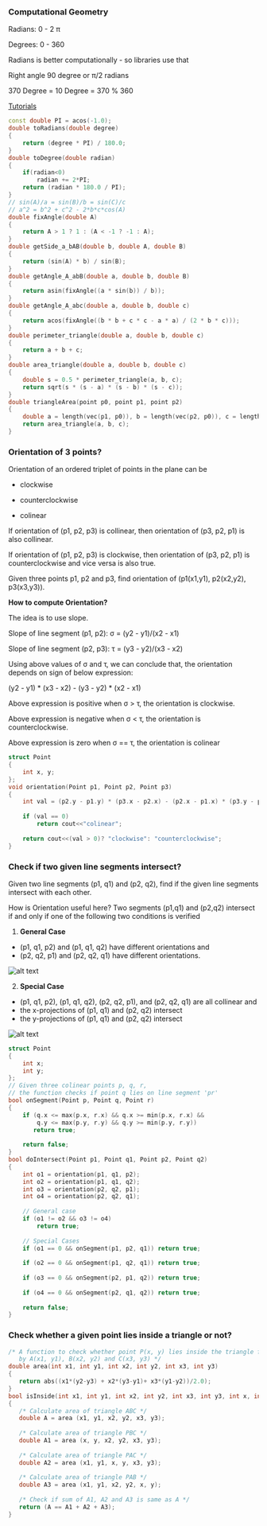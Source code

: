 ### Computational Geometry

Radians: 0 - 2 π

Degrees: 0 - 360

Radians is better computationally - so libraries use that

Right angle 90 degree or π/2 radians

370 Degree = 10 Degree = 370 % 360

[Tutorials](https://github.com/Khaled-Mahmmoud/MyCompetitiveProgramming/blob/master/img/Geometry/Computational%20Geometry.pdf)

```cpp
const double PI = acos(-1.0);
double toRadians(double degree) 
{
    return (degree * PI) / 180.0;
}
double toDegree(double radian)
{
    if(radian<0)
        radian += 2*PI;
    return (radian * 180.0 / PI);
}
// sin(A)/a = sin(B)/b = sin(C)/c
// a^2 = b^2 + c^2 - 2*b*c*cos(A)
double fixAngle(double A)
{
	return A > 1 ? 1 : (A < -1 ? -1 : A);
}
double getSide_a_bAB(double b, double A, double B) 
{
	return (sin(A) * b) / sin(B);
}
double getAngle_A_abB(double a, double b, double B) 
{
	return asin(fixAngle((a * sin(b)) / b));
}
double getAngle_A_abc(double a, double b, double c)
{
	return acos(fixAngle((b * b + c * c - a * a) / (2 * b * c)));
}
double perimeter_triangle(double a, double b, double c) 
{
	return a + b + c;
}
double area_triangle(double a, double b, double c) 
{
	double s = 0.5 * perimeter_triangle(a, b, c);
	return sqrt(s * (s - a) * (s - b) * (s - c));
}
double triangleArea(point p0, point p1, point p2)
{
	double a = length(vec(p1, p0)), b = length(vec(p2, p0)), c = length(vec(p2, p1));
	return area_triangle(a, b, c);
}
```


### Orientation of 3 points?

Orientation of an ordered triplet of points in the plane can be

- clockwise

- counterclockwise

- colinear

If orientation of (p1, p2, p3) is collinear, then orientation of (p3, p2, p1) is also collinear.

If orientation of (p1, p2, p3) is clockwise, then orientation of (p3, p2, p1) is counterclockwise and vice versa is also true.

Given three points p1, p2 and p3, find orientation of (p1(x1,y1), p2(x2,y2), p3(x3,y3)).

**How to compute Orientation?**

The idea is to use slope.  

Slope of line segment (p1, p2): σ = (y2 - y1)/(x2 - x1)

Slope of line segment (p2, p3): τ = (y3 - y2)/(x3 - x2)

Using above values of σ and τ, we can conclude that, 
the orientation depends on sign of  below expression: 

(y2 - y1) * (x3 - x2) - (y3 - y2) * (x2 - x1)

Above expression is positive when σ > τ, the orientation is clockwise. 

Above expression is negative when σ < τ, the orientation is counterclockwise.

Above expression is zero when σ == τ,  the orientation is colinear 

```cpp
struct Point 
{ 
    int x, y; 
}; 
void orientation(Point p1, Point p2, Point p3) 
{ 
    int val = (p2.y - p1.y) * (p3.x - p2.x) - (p2.x - p1.x) * (p3.y - p2.y); 
  
    if (val == 0) 
        return cout<<"colinear";  
  
    return cout<<(val > 0)? "clockwise": "counterclockwise"; 
} 
```

### Check if two given line segments intersect?

Given two line segments (p1, q1) and (p2, q2), find if the given line segments intersect with each other.

How is Orientation useful here?
Two segments (p1,q1) and (p2,q2) intersect if and only if one of the following two conditions is verified

1. **General Case**

- (p1, q1, p2) and (p1, q1, q2) have different orientations and
- (p2, q2, p1) and (p2, q2, q1) have different orientations.

![alt text](https://media.geeksforgeeks.org/wp-content/uploads/linesegments1.png)

2. **Special Case**
- (p1, q1, p2), (p1, q1, q2), (p2, q2, p1), and (p2, q2, q1) are all collinear and
- the x-projections of (p1, q1) and (p2, q2) intersect
- the y-projections of (p1, q1) and (p2, q2) intersect

![alt text](https://media.geeksforgeeks.org/wp-content/uploads/linesegments2.png)
```cpp
struct Point 
{ 
    int x; 
    int y; 
}; 
// Given three colinear points p, q, r,
// the function checks if point q lies on line segment 'pr' 
bool onSegment(Point p, Point q, Point r) 
{ 
    if (q.x <= max(p.x, r.x) && q.x >= min(p.x, r.x) && 
        q.y <= max(p.y, r.y) && q.y >= min(p.y, r.y)) 
       return true; 
  
    return false; 
} 
bool doIntersect(Point p1, Point q1, Point p2, Point q2) 
{ 
    int o1 = orientation(p1, q1, p2); 
    int o2 = orientation(p1, q1, q2); 
    int o3 = orientation(p2, q2, p1); 
    int o4 = orientation(p2, q2, q1); 
  
    // General case 
    if (o1 != o2 && o3 != o4) 
        return true; 
  
    // Special Cases 
    if (o1 == 0 && onSegment(p1, p2, q1)) return true; 
  
    if (o2 == 0 && onSegment(p1, q2, q1)) return true; 
  
    if (o3 == 0 && onSegment(p2, p1, q2)) return true; 
  
    if (o4 == 0 && onSegment(p2, q1, q2)) return true; 
  
    return false; 
} 
```
### Check whether a given point lies inside a triangle or not?
```cpp
/* A function to check whether point P(x, y) lies inside the triangle formed  
   by A(x1, y1), B(x2, y2) and C(x3, y3) */ 
double area(int x1, int y1, int x2, int y2, int x3, int y3) 
{ 
   return abs((x1*(y2-y3) + x2*(y3-y1)+ x3*(y1-y2))/2.0); 
} 
bool isInside(int x1, int y1, int x2, int y2, int x3, int y3, int x, int y) 
{    
   /* Calculate area of triangle ABC */
   double A = area (x1, y1, x2, y2, x3, y3); 
  
   /* Calculate area of triangle PBC */   
   double A1 = area (x, y, x2, y2, x3, y3); 
  
   /* Calculate area of triangle PAC */   
   double A2 = area (x1, y1, x, y, x3, y3); 
  
   /* Calculate area of triangle PAB */    
   double A3 = area (x1, y1, x2, y2, x, y); 
    
   /* Check if sum of A1, A2 and A3 is same as A */ 
   return (A == A1 + A2 + A3); 
}
```
